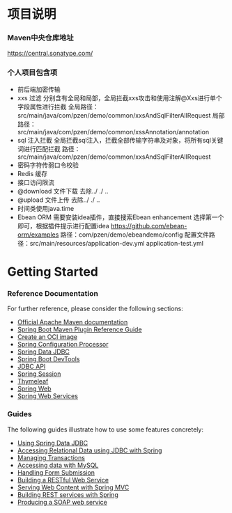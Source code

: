 
# 项目说明

### Maven中央仓库地址
https://central.sonatype.com/

### 个人项目包含项
* 前后端加密传输
* xxs 过滤
  分别含有全局和局部，全局拦截xxs攻击和使用注解@Xxs进行单个字段属性进行拦截
  全局路径：src/main/java/com/pzen/demo/common/xxsAndSqlFilterAllRequest
  局部路径：src/main/java/com/pzen/demo/common/xssAnnotation/annotation
* sql 注入拦截
  全局拦截sql注入，拦截全部传输字符串及对象，将所有sql关键词进行匹配拦截
  路径：src/main/java/com/pzen/demo/common/xxsAndSqlFilterAllRequest
* 密码字符传弱口令校验
* Redis 缓存
* 接口访问限流
* @download 文件下载 去除../ ./ ..
* @upload 文件上传 去除../ ./ ..
* 时间类使用java.time
* Ebean ORM 需要安装idea插件，直接搜索Ebean enhancement 选择第一个即可，根据插件提示进行配置idea
  https://github.com/ebean-orm/examples
  路径：com/pzen/demo/ebeandemo/config
  配置文件路径：src/main/resources/application-dev.yml  application-test.yml



# Getting Started

### Reference Documentation

For further reference, please consider the following sections:

* [Official Apache Maven documentation](https://maven.apache.org/guides/index.html)
* [Spring Boot Maven Plugin Reference Guide](https://docs.spring.io/spring-boot/docs/3.3.0-SNAPSHOT/maven-plugin/reference/html/)
* [Create an OCI image](https://docs.spring.io/spring-boot/docs/3.3.0-SNAPSHOT/maven-plugin/reference/html/#build-image)
* [Spring Configuration Processor](https://docs.spring.io/spring-boot/docs/3.3.0-SNAPSHOT/reference/htmlsingle/index.html#appendix.configuration-metadata.annotation-processor)
* [Spring Data JDBC](https://docs.spring.io/spring-boot/docs/3.3.0-SNAPSHOT/reference/htmlsingle/index.html#data.sql.jdbc)
* [Spring Boot DevTools](https://docs.spring.io/spring-boot/docs/3.3.0-SNAPSHOT/reference/htmlsingle/index.html#using.devtools)
* [JDBC API](https://docs.spring.io/spring-boot/docs/3.3.0-SNAPSHOT/reference/htmlsingle/index.html#data.sql)
* [Spring Session](https://docs.spring.io/spring-session/reference/)
* [Thymeleaf](https://docs.spring.io/spring-boot/docs/3.3.0-SNAPSHOT/reference/htmlsingle/index.html#web.servlet.spring-mvc.template-engines)
* [Spring Web](https://docs.spring.io/spring-boot/docs/3.3.0-SNAPSHOT/reference/htmlsingle/index.html#web)
* [Spring Web Services](https://docs.spring.io/spring-boot/docs/3.3.0-SNAPSHOT/reference/htmlsingle/index.html#io.webservices)

### Guides

The following guides illustrate how to use some features concretely:

* [Using Spring Data JDBC](https://github.com/spring-projects/spring-data-examples/tree/master/jdbc/basics)
* [Accessing Relational Data using JDBC with Spring](https://spring.io/guides/gs/relational-data-access/)
* [Managing Transactions](https://spring.io/guides/gs/managing-transactions/)
* [Accessing data with MySQL](https://spring.io/guides/gs/accessing-data-mysql/)
* [Handling Form Submission](https://spring.io/guides/gs/handling-form-submission/)
* [Building a RESTful Web Service](https://spring.io/guides/gs/rest-service/)
* [Serving Web Content with Spring MVC](https://spring.io/guides/gs/serving-web-content/)
* [Building REST services with Spring](https://spring.io/guides/tutorials/rest/)
* [Producing a SOAP web service](https://spring.io/guides/gs/producing-web-service/)

